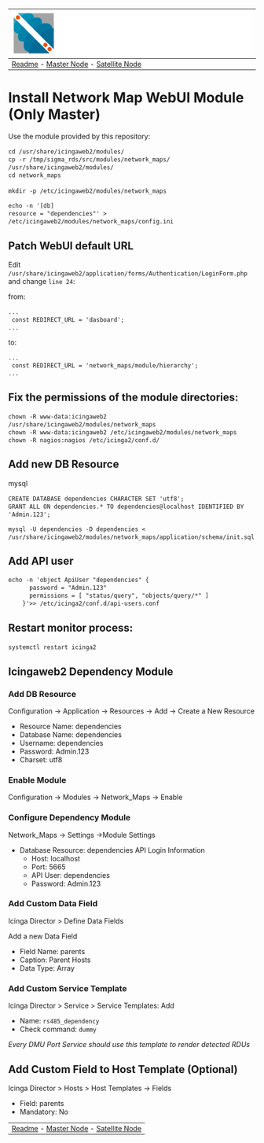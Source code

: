 | ![Sigma Telecom](/docs/logo-sigma.svg)                                                                                 |
| ---------------------------------------------------------------------------------------------------------------------- |
| [Readme](/readme.md) - [Master Node](/docs/setup_master_debian.md) - [Satellite Node](/docs/setup_satellite_debian.md) |

# Install Network Map WebUI Module (Only Master)

Use the module provided by this repository:

```
cd /usr/share/icingaweb2/modules/
cp -r /tmp/sigma_rds/src/modules/network_maps/ /usr/share/icingaweb2/modules/
cd network_maps

mkdir -p /etc/icingaweb2/modules/network_maps
```

```
echo -n '[db]
resource = "dependencies"' > /etc/icingaweb2/modules/network_maps/config.ini
```

## Patch WebUI default URL

Edit `/usr/share/icingaweb2/application/forms/Authentication/LoginForm.php` and change `line 24`:

from:

```
...
 const REDIRECT_URL = 'dasboard';
...
```

to:

```
...
 const REDIRECT_URL = 'network_maps/module/hierarchy';
...
```

## Fix the permissions of the module directories:

```
chown -R www-data:icingaweb2 /usr/share/icingaweb2/modules/network_maps
chown -R www-data:icingaweb2 /etc/icingaweb2/modules/network_maps
chown -R nagios:nagios /etc/icinga2/conf.d/
```

## Add new DB Resource

mysql

```
CREATE DATABASE dependencies CHARACTER SET 'utf8';
GRANT ALL ON dependencies.* TO dependencies@localhost IDENTIFIED BY 'Admin.123';
```

```
mysql -U dependencies -D dependencies < /usr/share/icingaweb2/modules/network_maps/application/schema/init.sql
```

## Add API user

```
echo -n 'object ApiUser "dependencies" {
      password = "Admin.123"
      permissions = [ "status/query", "objects/query/*" ]
    }'>> /etc/icinga2/conf.d/api-users.conf
```

## Restart monitor process:

`systemctl restart icinga2`

## Icingaweb2 Dependency Module

### Add DB Resource

Configuration -> Application -> Resources -> Add -> Create a New Resource

- Resource Name: dependencies
- Database Name: dependencies
- Username: dependencies
- Password: Admin.123
- Charset: utf8

### Enable Module

Configuration -> Modules -> Network_Maps -> Enable

### Configure Dependency Module

Network_Maps -> Settings ->Module Settings

- Database Resource: dependencies
  API Login Information
  - Host: localhost
  - Port: 5665
  - API User: dependencies
  - Password: Admin.123

### Add Custom Data Field

Icinga Director > Define Data Fields

Add a new Data Field

- Field Name: parents
- Caption: Parent Hosts
- Data Type: Array

### Add Custom Service Template

Icinga Director > Service > Service Templates: Add

- Name: `rs485_dependency`
- Check command: `dummy`

_Every DMU Port Service should use this template to render detected RDUs_

## Add Custom Field to Host Template (Optional)

Icinga Director > Hosts > Host Templates -> Fields

- Field: parents
- Mandatory: No

|                                                                                                                        |
| ---------------------------------------------------------------------------------------------------------------------- |
| [Readme](/readme.md) - [Master Node](/docs/setup_master_debian.md) - [Satellite Node](/docs/setup_satellite_debian.md) |
